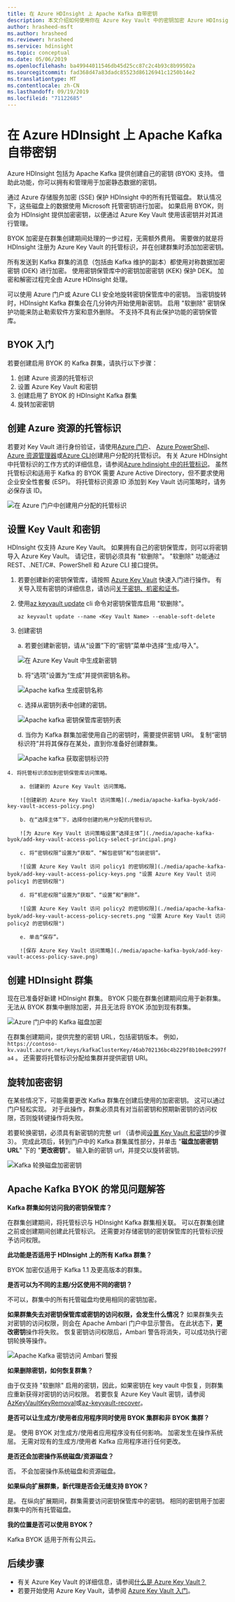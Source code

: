 ```yaml
---
title: 在 Azure HDInsight 上 Apache Kafka 自带密钥
description: 本文介绍如何使用你在 Azure Key Vault 中的密钥加密 Azure HDInsight 上的 Apache Kafka 中存储的数据。
author: hrasheed-msft
ms.author: hrasheed
ms.reviewer: hrasheed
ms.service: hdinsight
ms.topic: conceptual
ms.date: 05/06/2019
ms.openlocfilehash: ba49944011546db45d25cc87c2c4b93c8b99502a
ms.sourcegitcommit: fad368d47a83dadc85523d86126941c1250b14e2
ms.translationtype: MT
ms.contentlocale: zh-CN
ms.lasthandoff: 09/19/2019
ms.locfileid: "71122685"
---
```

# <a name="bring-your-own-key-for-apache-kafka-on-azure-hdinsight"></a>在 Azure HDInsight 上 Apache Kafka 自带密钥

Azure HDInsight 包括为 Apache Kafka 提供创建自己的密钥 (BYOK) 支持。 借助此功能，你可以拥有和管理用于加密静态数据的密钥。

通过 Azure 存储服务加密 (SSE) 保护 HDInsight 中的所有托管磁盘。 默认情况下，这些磁盘上的数据使用 Microsoft 托管密钥进行加密。 如果启用 BYOK，则会为 HDInsight 提供加密密钥，以便通过 Azure Key Vault 使用该密钥并对其进行管理。

BYOK 加密是在群集创建期间处理的一步过程，无需额外费用。 需要做的就是将 HDInsight 注册为 Azure Key Vault 的托管标识，并在创建群集时添加加密密钥。

所有发送到 Kafka 群集的消息（包括由 Kafka 维护的副本）都使用对称数据加密密钥 (DEK) 进行加密。 使用密钥保管库中的密钥加密密钥 (KEK) 保护 DEK。 加密和解密过程完全由 Azure HDInsight 处理。

可以使用 Azure 门户或 Azure CLI 安全地旋转密钥保管库中的密钥。 当密钥旋转时，HDInsight Kafka 群集会在几分钟内开始使用新密钥。 启用 "软删除" 密钥保护功能来防止勒索软件方案和意外删除。 不支持不具有此保护功能的密钥保管库。

## <a name="get-started-with-byok"></a>BYOK 入门
若要创建启用 BYOK 的 Kafka 群集，请执行以下步骤：
1. 创建 Azure 资源的托管标识
2. 设置 Azure Key Vault 和密钥
3. 创建启用了 BYOK 的 HDInsight Kafka 群集
4. 旋转加密密钥

## <a name="create-managed-identities-for-azure-resources"></a>创建 Azure 资源的托管标识

   若要对 Key Vault 进行身份验证，请使用[Azure 门户](../../active-directory/managed-identities-azure-resources/how-to-manage-ua-identity-portal.md)、 [Azure PowerShell](../../active-directory/managed-identities-azure-resources/how-to-manage-ua-identity-powershell.md)、 [Azure 资源管理器](../../active-directory/managed-identities-azure-resources/how-to-manage-ua-identity-arm.md)或[Azure CLI](../../active-directory/managed-identities-azure-resources/how-to-manage-ua-identity-cli.md)创建用户分配的托管标识。 有关 Azure HDInsight 中托管标识的工作方式的详细信息，请参阅[Azure hdinsight 中的托管标识](../hdinsight-managed-identities.md)。 虽然托管标识和适用于 Kafka 的 BYOK 需要 Azure Active Directory，但不要求使用企业安全性套餐 (ESP)。 将托管标识资源 ID 添加到 Key Vault 访问策略时，请务必保存该 ID。

   ![在 Azure 门户中创建用户分配的托管标识](./media/apache-kafka-byok/user-managed-identity-portal.png)

## <a name="setup-the-key-vault-and-keys"></a>设置 Key Vault 和密钥

   HDInsight 仅支持 Azure Key Vault。 如果拥有自己的密钥保管库，则可以将密钥导入 Azure Key Vault。 请记住，密钥必须具有 "软删除"。 "软删除" 功能通过 REST、.NET/C#、PowerShell 和 Azure CLI 接口提供。

   1. 若要创建新的密钥保管库，请按照 [Azure Key Vault](../../key-vault/key-vault-overview.md) 快速入门进行操作。 有关导入现有密钥的详细信息，请访问[关于密钥、机密和证书](../../key-vault/about-keys-secrets-and-certificates.md)。

   2. 使用[az keyvault update](/cli/azure/keyvault?view=azure-cli-latest#az-keyvault-update) cli 命令对密钥保管库启用 "软删除"。

        ```Azure CLI
        az keyvault update --name <Key Vault Name> --enable-soft-delete
        ```

   3. 创建密钥

        a. 若要创建新密钥，请从“设置”下的“密钥”菜单中选择“生成/导入”。

        ![在 Azure Key Vault 中生成新密钥](./media/apache-kafka-byok/kafka-create-new-key.png "在 Azure Key Vault 中生成新密钥")

        b. 将“选项”设置为“生成”并提供密钥名称。

        ![Apache kafka 生成密钥名称](./media/apache-kafka-byok/apache-kafka-create-key.png "生成密钥名称")

        c. 选择从密钥列表中创建的密钥。

        ![Apache kafka 密钥保管库密钥列表](./media/apache-kafka-byok/kafka-key-vault-key-list.png)

        d. 当你为 Kafka 群集加密使用自己的密钥时，需要提供密钥 URI。 复制“密钥标识符”并将其保存在某处，直到你准备好创建群集。

        ![Apache kafka 获取密钥标识符](./media/apache-kafka-byok/kafka-get-key-identifier.png)

    4. 将托管标识添加到密钥保管库访问策略。

        a. 创建新的 Azure Key Vault 访问策略。

        ![创建新的 Azure Key Vault 访问策略](./media/apache-kafka-byok/add-key-vault-access-policy.png)

        b. 在“选择主体”下，选择你创建的用户分配的托管标识。

        ![为 Azure Key Vault 访问策略设置“选择主体”](./media/apache-kafka-byok/add-key-vault-access-policy-select-principal.png)

        c. 将“密钥权限”设置为“获取”、“解包密钥”和“包装密钥”。

        ![设置 Azure Key Vault 访问 policy1 的密钥权限](./media/apache-kafka-byok/add-key-vault-access-policy-keys.png "设置 Azure Key Vault 访问 policy1 的密钥权限")

        d. 将“机密权限”设置为“获取”、“设置”和“删除”。

        ![设置 Azure Key Vault 访问 policy2 的密钥权限](./media/apache-kafka-byok/add-key-vault-access-policy-secrets.png "设置 Azure Key Vault 访问 policy2 的密钥权限")

        e. 单击“保存”。 

        ![保存 Azure Key Vault 访问策略](./media/apache-kafka-byok/add-key-vault-access-policy-save.png)

## <a name="create-hdinsight-cluster"></a>创建 HDInsight 群集

   现在已准备好新建 HDInsight 群集。 BYOK 只能在群集创建期间应用于新群集。 无法从 BYOK 群集中删除加密，并且无法将 BYOK 添加到现有群集。

   ![Azure 门户中的 Kafka 磁盘加密](./media/apache-kafka-byok/apache-kafka-byok-portal.png)

   在群集创建期间，提供完整的密钥 URL，包括密钥版本。 例如， `https://contoso-kv.vault.azure.net/keys/kafkaClusterKey/46ab702136bc4b229f8b10e8c2997fa4` 。 还需要将托管标识分配给集群并提供密钥 URI。

## <a name="rotating-the-encryption-key"></a>旋转加密密钥

   在某些情况下，可能需要更改 Kafka 群集在创建后使用的加密密钥。 这可以通过门户轻松实现。 对于此操作，群集必须具有对当前密钥和预期新密钥的访问权限，否则旋转键操作将失败。

   若要轮换密钥，必须具有新密钥的完整 url （请参阅[设置 Key Vault 和密钥](#setup-the-key-vault-and-keys)的步骤3）。 完成此项后，转到门户中的 Kafka 群集属性部分，并单击 "**磁盘加密密钥 URL**" 下的 "**更改密钥**"。 输入新的密钥 url，并提交以旋转密钥。

   ![Kafka 轮换磁盘加密密钥](./media/apache-kafka-byok/apache-kafka-change-key.png)

## <a name="faq-for-byok-to-apache-kafka"></a>Apache Kafka BYOK 的常见问题解答

**Kafka 群集如何访问我的密钥保管库？**

   在群集创建期间，将托管标识与 HDInsight Kafka 群集相关联。 可以在群集创建之前或创建期间创建此托管标识。 还需要对存储密钥的密钥保管库的托管标识授予访问权限。

**此功能是否适用于 HDInsight 上的所有 Kafka 群集？**

   BYOK 加密仅适用于 Kafka 1.1 及更高版本的群集。

**是否可以为不同的主题/分区使用不同的密钥？**

   不可以，群集中的所有托管磁盘均使用相同的密钥加密。

**如果群集失去对密钥保管库或密钥的访问权限，会发生什么情况？**
如果群集失去对密钥的访问权限，则会在 Apache Ambari 门户中显示警告。 在此状态下，**更改密钥**操作将失败。 恢复密钥访问权限后，Ambari 警告将消失，可以成功执行密钥轮换等操作。

   ![Apache Kafka 密钥访问 Ambari 警报](./media/apache-kafka-byok/kafka-byok-ambari-alert.png)

**如果删除密钥，如何恢复群集？**

   由于仅支持 "软删除" 启用的密钥，因此，如果密钥在 key vault 中恢复，则群集应重新获得对密钥的访问权限。 若要恢复 Azure Key Vault 密钥，请参阅[AzKeyVaultKeyRemoval](/powershell/module/az.keyvault/Undo-AzKeyVaultKeyRemoval)或[az-keyvault-recover](/cli/azure/keyvault/key?view=azure-cli-latest#az-keyvault-key-recover)。

**是否可以让生成方/使用者应用程序同时使用 BYOK 集群和非 BYOK 集群？**

   是。 使用 BYOK 对生成方/使用者应用程序没有任何影响。 加密发生在操作系统层。 无需对现有的生成方/使用者 Kafka 应用程序进行任何更改。

**是否还会加密操作系统磁盘/资源磁盘？**

   否。 不会加密操作系统磁盘和资源磁盘。

**如果纵向扩展群集，新代理是否会无缝支持 BYOK？**

   是。 在纵向扩展期间，群集需要访问密钥保管库中的密钥。 相同的密钥用于加密群集中的所有托管磁盘。

**我的位置是否可以使用 BYOK？**

   Kafka BYOK 适用于所有公共云。

## <a name="next-steps"></a>后续步骤

* 有关 Azure Key Vault 的详细信息，请参阅[什么是 Azure Key Vault？](../../key-vault/key-vault-overview.md)
* 若要开始使用 Azure Key Vault，请参阅 [Azure Key Vault 入门](../../key-vault/key-vault-overview.md)。
